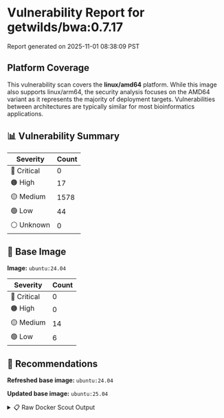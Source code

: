 # Vulnerability Report for getwilds/bwa:0.7.17

Report generated on 2025-11-01 08:38:09 PST

## Platform Coverage

This vulnerability scan covers the **linux/amd64** platform. While this image also supports linux/arm64, the security analysis focuses on the AMD64 variant as it represents the majority of deployment targets. Vulnerabilities between architectures are typically similar for most bioinformatics applications.

## 📊 Vulnerability Summary

| Severity | Count |
|----------|-------|
| 🔴 Critical | 0 |
| 🟠 High | 17 |
| 🟡 Medium | 1578 |
| 🟢 Low | 44 |
| ⚪ Unknown | 0 |

## 🐳 Base Image

**Image:** `ubuntu:24.04`

| Severity | Count |
|----------|-------|
| 🔴 Critical | 0 |
| 🟠 High | 0 |
| 🟡 Medium | 14 |
| 🟢 Low | 6 |

## 🔄 Recommendations

**Refreshed base image:** `ubuntu:24.04`

**Updated base image:** `ubuntu:25.04`

<details>
<summary>📋 Raw Docker Scout Output</summary>

```text
Target               │  getwilds/bwa:0.7.17  │    0C    17H   1578M    44L   
    digest             │  603692068a02                 │                               
  Base image           │  ubuntu:24.04                 │    0C     0H    14M     6L    
  Refreshed base image │  ubuntu:24.04                 │    0C     0H     2M     5L    
                       │                               │                 -12     -1    
  Updated base image   │  ubuntu:25.04                 │    0C     0H     2M     4L    
                       │                               │                 -12     -2    

What's next:
    View vulnerabilities → docker scout cves getwilds/bwa:0.7.17
    View base image update recommendations → docker scout recommendations getwilds/bwa:0.7.17
    Include policy results in your quickview by supplying an organization → docker scout quickview getwilds/bwa:0.7.17 --org <organization>
```
</details>
